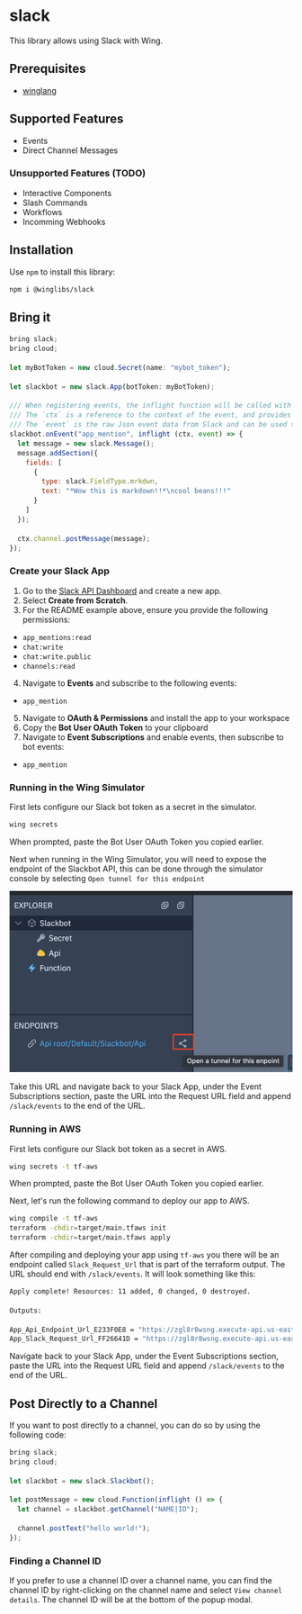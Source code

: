 # slack

This library allows using Slack with Wing.

## Prerequisites

* [winglang](https://winglang.io)

## Supported Features
- Events
- Direct Channel Messages

### Unsupported Features (TODO)
- Interactive Components
- Slash Commands
- Workflows
- Incomming Webhooks

## Installation

Use `npm` to install this library:

```sh
npm i @winglibs/slack
```
## Bring it

```js
bring slack;
bring cloud;

let myBotToken = new cloud.Secret(name: "mybot_token");

let slackbot = new slack.App(botToken: myBotToken);

/// When registering events, the inflight function will be called with the context and event
/// The `ctx` is a reference to the context of the event, and provides client methods to interact with channels, threads, etc..
/// The `event` is the raw Json event data from Slack and can be used to extract information from the event
slackbot.onEvent("app_mention", inflight (ctx, event) => {
  let message = new slack.Message();
  message.addSection({
    fields: [
      {
        type: slack.FieldType.mrkdwn,
        text: "*Wow this is markdown!!*\ncool beans!!!"
      }
    ]
  });

  ctx.channel.postMessage(message);
});
```

### Create your Slack App

1. Go to the [Slack API Dashboard](https://api.slack.com/apps) and create a new app.
2. Select **Create from Scratch**.
3. For the README example above, ensure you provide the following permissions:
  - `app_mentions:read`
  - `chat:write`
  - `chat:write.public`
  - `channels:read`
4. Navigate to **Events** and subscribe to the following events:
  - `app_mention`
5. Navigate to **OAuth & Permissions** and install the app to your workspace
6. Copy the **Bot User OAuth Token** to your clipboard
7. Navigate to **Event Subscriptions** and enable events, then subscribe to bot events:
  - `app_mention`

### Running in the Wing Simulator

First lets configure our Slack bot token as a secret in the simulator. 

```sh
wing secrets
```

When prompted, paste the Bot User OAuth Token you copied earlier.

Next when running in the Wing Simulator, you will need to expose the endpoint of the Slackbot API, this can be done through the simulator console by selecting `Open tunnel for this endpoint` 

![Open Tunnel](image.png)

Take this URL and navigate back to your Slack App, under the Event Subscriptions section, paste the URL into the Request URL field and append `/slack/events` to the end of the URL. 

### Running in AWS

First lets configure our Slack bot token as a secret in AWS. 

```sh
wing secrets -t tf-aws
```

When prompted, paste the Bot User OAuth Token you copied earlier.

Next, let's run the following command to deploy our app to AWS.

```sh
wing compile -t tf-aws
terraform -chdir=target/main.tfaws init
terraform -chdir=target/main.tfaws apply
```


After compiling and deploying your app using `tf-aws` you there will be an endpoint called `Slack_Request_Url` that is part of the terraform output. The URL should end with `/slack/events`. It will look something like this:

```sh
Apply complete! Resources: 11 added, 0 changed, 0 destroyed.

Outputs:

App_Api_Endpoint_Url_E233F0E8 = "https://zgl8r8wsng.execute-api.us-east-1.amazonaws.com/prod"
App_Slack_Request_Url_FF26641D = "https://zgl8r8wsng.execute-api.us-east-1.amazonaws.com/prod/slack/events"
```

Navigate back to your Slack App, under the Event Subscriptions section, paste the URL into the Request URL field and append `/slack/events` to the end of the URL.


## Post Directly to a Channel

If you want to post directly to a channel, you can do so by using the following code:

```js
bring slack;
bring cloud;

let slackbot = new slack.Slackbot();

let postMessage = new cloud.Function(inflight () => {
  let channel = slackbot.getChannel("NAME|ID");

  channel.postText("hello world!");
});
```

### Finding a Channel ID

If you prefer to use a channel ID over a channel name, you can find the channel ID by right-clicking on the channel name and select `View channel details`. The channel ID will be at the bottom of the popup modal.
